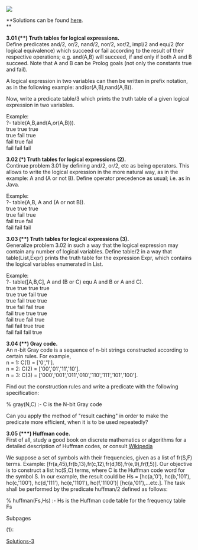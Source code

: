 <a
href="http://sites.google.com/site/prologsite/prolog-problems/3/solutions-3"
rel="nofollow"><img
src="https://sites.google.com/site/prologsite/_/rsrc/1264864357592/home/prolog-program.gif"
data-border="0" /></a>

  
**Solutions can be found <a
href="http://sites.google.com/site/prologsite/prolog-problems/3/solutions-3"
rel="nofollow">here</a>.  
**

**3.01 (\*\*) Truth tables for logical expressions.**  
Define predicates and/2, or/2, nand/2, nor/2, xor/2, impl/2 and equ/2
(for logical equivalence) which succeed or fail according to the result
of their respective operations; e.g. and(A,B) will succeed, if and only
if both A and B succeed. Note that A and B can be Prolog goals (not only
the constants true and fail).  
  
A logical expression in two variables can then be written in prefix
notation, as in the following example: and(or(A,B),nand(A,B)).  
  
Now, write a predicate table/3 which prints the truth table of a given
logical expression in two variables.  
  
Example:  
?- table(A,B,and(A,or(A,B))).  
true true true  
true fail true  
fail true fail  
fail fail fail  
  
  

**3.02 (\*) Truth tables for logical expressions (2).**  
Continue problem 3.01 by defining and/2, or/2, etc as being operators.
This allows to write the logical expression in the more natural way, as
in the example: A and (A or not B). Define operator precedence as usual;
i.e. as in Java.  
  
Example:  
?- table(A,B, A and (A or not B)).  
true true true  
true fail true  
fail true fail  
fail fail fail  
  
  

**3.03 (\*\*) Truth tables for logical expressions (3).**  
Generalize problem 3.02 in such a way that the logical expression may
contain any number of logical variables. Define table/2 in a way that
table(List,Expr) prints the truth table for the expression Expr, which
contains the logical variables enumerated in List.  
  
Example:  
?- table(\[A,B,C\], A and (B or C) equ A and B or A and C).  
true true true true  
true true fail true  
true fail true true  
true fail fail true  
fail true true true  
fail true fail true  
fail fail true true  
fail fail fail true  
  
  

**3.04 (\*\*) Gray code.**  
An n-bit Gray code is a sequence of n-bit strings constructed according
to certain rules. For example,  
n = 1: C(1) = \['0','1'\].  
n = 2: C(2) = \['00','01','11','10'\].  
n = 3: C(3) = \['000','001','011','010','110','111','101','100'\].  
  
Find out the construction rules and write a predicate with the following
specification:  
  
% gray(N,C) :- C is the N-bit Gray code  
  
Can you apply the method of "result caching" in order to make the
predicate more efficient, when it is to be used repeatedly?  
  

**3.05 (\*\*\*) Huffman code.**  
First of all, study a good book on discrete mathematics or algorithms
for a detailed description of Huffman codes, or consult
[Wikipedia](http://www.google.com/url?q=http%3A%2F%2Fen.wikipedia.org%2Fwiki%2FHuffman_coding&sa=D&sntz=1&usg=AFrqEzdfUq6qKqo8vtX2myQkt70o6ILrcg)  
  
We suppose a set of symbols with their frequencies, given as a list of
fr(S,F) terms. Example:
\[fr(a,45),fr(b,13),fr(c,12),fr(d,16),fr(e,9),fr(f,5)\]. Our objective
is to construct a list hc(S,C) terms, where C is the Huffman code word
for the symbol S. In our example, the result could be Hs = \[hc(a,'0'),
hc(b,'101'), hc(c,'100'), hc(d,'111'), hc(e,'1101'), hc(f,'1100')\]
\[hc(a,'01'),...etc.\]. The task shall be performed by the predicate
huffman/2 defined as follows:  
  
% huffman(Fs,Hs) :- Hs is the Huffman code table for the frequency table
Fs  
  

Subpages

(1):

<a href="/site/prologsite/prolog-problems/3/solutions-3"
dir="ltr">Solutions-3</a>

